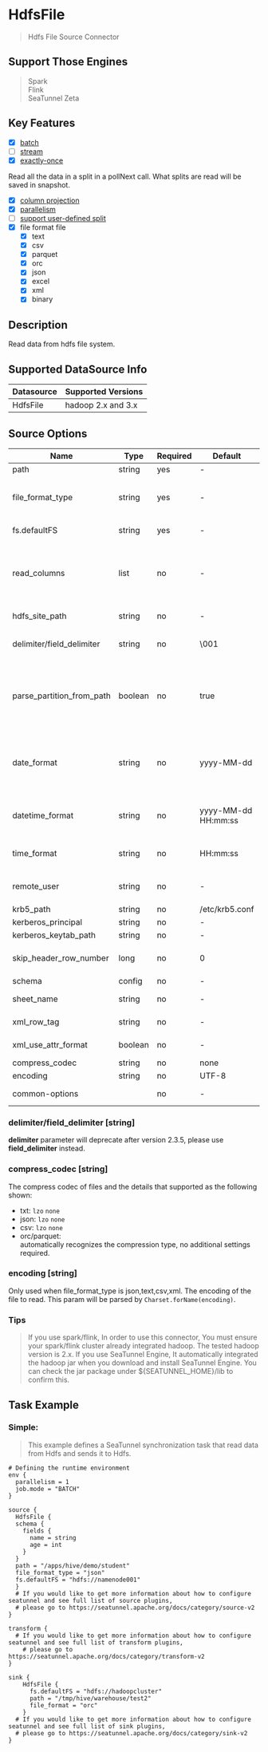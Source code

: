 # HdfsFile

> Hdfs File Source Connector

## Support Those Engines

> Spark<br/>
> Flink<br/>
> SeaTunnel Zeta<br/>

## Key Features

- [x] [batch](../../concept/connector-v2-features.md)
- [ ] [stream](../../concept/connector-v2-features.md)
- [x] [exactly-once](../../concept/connector-v2-features.md)

Read all the data in a split in a pollNext call. What splits are read will be saved in snapshot.

- [x] [column projection](../../concept/connector-v2-features.md)
- [x] [parallelism](../../concept/connector-v2-features.md)
- [ ] [support user-defined split](../../concept/connector-v2-features.md)
- [x] file format file
  - [x] text
  - [x] csv
  - [x] parquet
  - [x] orc
  - [x] json
  - [x] excel
  - [x] xml
  - [x] binary

## Description

Read data from hdfs file system.

## Supported DataSource Info

| Datasource | Supported Versions |
|------------|--------------------|
| HdfsFile   | hadoop 2.x and 3.x |

## Source Options

|           Name            |  Type   | Required |       Default       |                                                                                                                                                                  Description                                                                                                                                                                  |
|---------------------------|---------|----------|---------------------|-----------------------------------------------------------------------------------------------------------------------------------------------------------------------------------------------------------------------------------------------------------------------------------------------------------------------------------------------|
| path                      | string  | yes      | -                   | The source file path.                                                                                                                                                                                                                                                                                                                         |
| file_format_type          | string  | yes      | -                   | We supported as the following file types:`text` `csv` `parquet` `orc` `json` `excel` `xml` `binary`.Please note that, The final file name will end with the file_format's suffix, the suffix of the text file is `txt`.                                                                                                                       |
| fs.defaultFS              | string  | yes      | -                   | The hadoop cluster address that start with `hdfs://`, for example: `hdfs://hadoopcluster`                                                                                                                                                                                                                                                     |
| read_columns              | list    | no       | -                   | The read column list of the data source, user can use it to implement field projection.The file type supported column projection as the following shown:[text,json,csv,orc,parquet,excel,xml].Tips: If the user wants to use this feature when reading `text` `json` `csv` files, the schema option must be configured.                       |
| hdfs_site_path            | string  | no       | -                   | The path of `hdfs-site.xml`, used to load ha configuration of namenodes                                                                                                                                                                                                                                                                       |
| delimiter/field_delimiter | string  | no       | \001                | Field delimiter, used to tell connector how to slice and dice fields when reading text files. default `\001`, the same as hive's default delimiter                                                                                                                                                                                            |
| parse_partition_from_path | boolean | no       | true                | Control whether parse the partition keys and values from file path. For example if you read a file from path `hdfs://hadoop-cluster/tmp/seatunnel/parquet/name=tyrantlucifer/age=26`. Every record data from file will be added these two fields:[name:tyrantlucifer,age:26].Tips:Do not define partition fields in schema option.            |
| date_format               | string  | no       | yyyy-MM-dd          | Date type format, used to tell connector how to convert string to date, supported as the following formats:`yyyy-MM-dd` `yyyy.MM.dd` `yyyy/MM/dd` default `yyyy-MM-dd`.Date type format, used to tell connector how to convert string to date, supported as the following formats:`yyyy-MM-dd` `yyyy.MM.dd` `yyyy/MM/dd` default `yyyy-MM-dd` |
| datetime_format           | string  | no       | yyyy-MM-dd HH:mm:ss | Datetime type format, used to tell connector how to convert string to datetime, supported as the following formats:`yyyy-MM-dd HH:mm:ss` `yyyy.MM.dd HH:mm:ss` `yyyy/MM/dd HH:mm:ss` `yyyyMMddHHmmss` .default `yyyy-MM-dd HH:mm:ss`                                                                                                          |
| time_format               | string  | no       | HH:mm:ss            | Time type format, used to tell connector how to convert string to time, supported as the following formats:`HH:mm:ss` `HH:mm:ss.SSS`.default `HH:mm:ss`                                                                                                                                                                                       |
| remote_user               | string  | no       | -                   | The login user used to connect to hadoop login name. It is intended to be used for remote users in RPC, it won't have any credentials.                                                                                                                                                                                                        |
| krb5_path                 | string  | no       | /etc/krb5.conf      | The krb5 path of kerberos                                                                                                                                                                                                                                                                                                                     |
| kerberos_principal        | string  | no       | -                   | The principal of kerberos                                                                                                                                                                                                                                                                                                                     |
| kerberos_keytab_path      | string  | no       | -                   | The keytab path of kerberos                                                                                                                                                                                                                                                                                                                   |
| skip_header_row_number    | long    | no       | 0                   | Skip the first few lines, but only for the txt and csv.For example, set like following:`skip_header_row_number = 2`.then Seatunnel will skip the first 2 lines from source files                                                                                                                                                              |
| schema                    | config  | no       | -                   | the schema fields of upstream data                                                                                                                                                                                                                                                                                                            |
| sheet_name                | string  | no       | -                   | Reader the sheet of the workbook,Only used when file_format is excel.                                                                                                                                                                                                                                                                         |
| xml_row_tag               | string  | no       | -                   | Specifies the tag name of the data rows within the XML file, only used when file_format is xml.                                                                                                                                                                                                                                               |
| xml_use_attr_format       | boolean | no       | -                   | Specifies whether to process data using the tag attribute format, only used when file_format is xml.                                                                                                                                                                                                                                          |
| compress_codec            | string  | no       | none                | The compress codec of files                                                                                                                                                                                                                                                                                                                   |
| encoding                  | string  | no       | UTF-8               |
| common-options            |         | no       | -                   | Source plugin common parameters, please refer to [Source Common Options](common-options.md) for details.                                                                                                                                                                                                                                      |

### delimiter/field_delimiter [string]

**delimiter** parameter will deprecate after version 2.3.5, please use **field_delimiter** instead.

### compress_codec [string]

The compress codec of files and the details that supported as the following shown:

- txt: `lzo` `none`
- json: `lzo` `none`
- csv: `lzo` `none`
- orc/parquet:  
  automatically recognizes the compression type, no additional settings required.

### encoding [string]

Only used when file_format_type is json,text,csv,xml.
The encoding of the file to read. This param will be parsed by `Charset.forName(encoding)`.

### Tips

> If you use spark/flink, In order to use this connector, You must ensure your spark/flink cluster already integrated hadoop. The tested hadoop version is 2.x. If you use SeaTunnel Engine, It automatically integrated the hadoop jar when you download and install SeaTunnel Engine. You can check the jar package under ${SEATUNNEL_HOME}/lib to confirm this.

## Task Example

### Simple:

> This example defines a SeaTunnel synchronization task that  read data from Hdfs and sends it to Hdfs.

```
# Defining the runtime environment
env {
  parallelism = 1
  job.mode = "BATCH"
}

source {
  HdfsFile {
  schema {
    fields {
      name = string
      age = int
    }
  }
  path = "/apps/hive/demo/student"
  file_format_type = "json"
  fs.defaultFS = "hdfs://namenode001"
  }
  # If you would like to get more information about how to configure seatunnel and see full list of source plugins,
  # please go to https://seatunnel.apache.org/docs/category/source-v2
}

transform {
  # If you would like to get more information about how to configure seatunnel and see full list of transform plugins,
    # please go to https://seatunnel.apache.org/docs/category/transform-v2
}

sink {
    HdfsFile {
      fs.defaultFS = "hdfs://hadoopcluster"
      path = "/tmp/hive/warehouse/test2"
      file_format = "orc"
    }
  # If you would like to get more information about how to configure seatunnel and see full list of sink plugins,
  # please go to https://seatunnel.apache.org/docs/category/sink-v2
}
```

